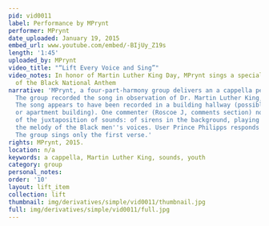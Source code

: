 ```yaml
---
pid: vid0011
label: Performance by MPrynt
performer: MPrynt
date_uploaded: January 19, 2015
embed_url: www.youtube.com/embed/-BIjUy_Z19s
length: '1:45'
uploaded_by: MPrynt
video_title: "“Lift Every Voice and Sing”"
video_notes: In honor of Martin Luther King Day, MPrynt sings a special rendition
  of the Black National Anthem
narrative: 'MPrynt, a four-part-harmony group delivers an a cappella performance.
  The group recorded the song in observation of Dr. Martin Luther King, Jr.''s birthday.
  The song appears to have been recorded in a building hallway (possibly a school
  or apartment building). One commenter (Roscoe J, comments section) notes the irony
  of the juxtaposition of sounds: of sirens in the background, playing underneath
  the melody of the Black men''s voices. User Prince Philipps responds “gave me chills.”
  The group sings only the first verse.'
rights: MPrynt, 2015.
location: n/a
keywords: a cappella, Martin Luther King, sounds, youth
category: group
personal_notes: 
order: '10'
layout: lift_item
collection: lift
thumbnail: img/derivatives/simple/vid0011/thumbnail.jpg
full: img/derivatives/simple/vid0011/full.jpg
---
```

